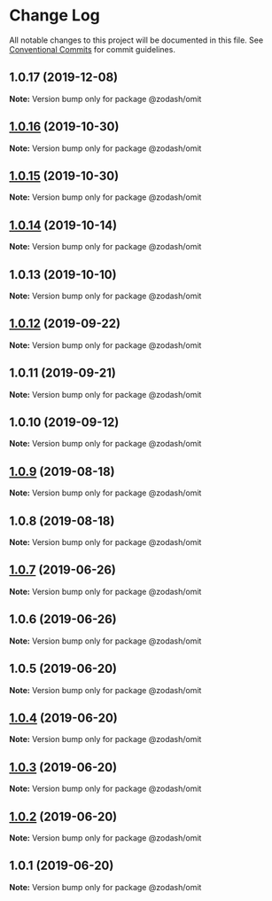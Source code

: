 # Change Log

All notable changes to this project will be documented in this file.
See [Conventional Commits](https://conventionalcommits.org) for commit guidelines.

## 1.0.17 (2019-12-08)

**Note:** Version bump only for package @zodash/omit





## [1.0.16](https://github.com/zcorky/zodash/compare/@zodash/omit@1.0.15...@zodash/omit@1.0.16) (2019-10-30)

**Note:** Version bump only for package @zodash/omit





## [1.0.15](https://github.com/zcorky/zodash/compare/@zodash/omit@1.0.14...@zodash/omit@1.0.15) (2019-10-30)

**Note:** Version bump only for package @zodash/omit





## [1.0.14](https://github.com/zcorky/zodash/compare/@zodash/omit@1.0.13...@zodash/omit@1.0.14) (2019-10-14)

**Note:** Version bump only for package @zodash/omit





## 1.0.13 (2019-10-10)

**Note:** Version bump only for package @zodash/omit





## [1.0.12](https://github.com/zcorky/zodash/compare/@zodash/omit@1.0.11...@zodash/omit@1.0.12) (2019-09-22)

**Note:** Version bump only for package @zodash/omit





## 1.0.11 (2019-09-21)

**Note:** Version bump only for package @zodash/omit





## 1.0.10 (2019-09-12)

**Note:** Version bump only for package @zodash/omit





## [1.0.9](https://github.com/zcorky/zodash/compare/@zodash/omit@1.0.8...@zodash/omit@1.0.9) (2019-08-18)

**Note:** Version bump only for package @zodash/omit





## 1.0.8 (2019-08-18)

**Note:** Version bump only for package @zodash/omit





## [1.0.7](https://github.com/zcorky/zodash/compare/@zodash/omit@1.0.6...@zodash/omit@1.0.7) (2019-06-26)

**Note:** Version bump only for package @zodash/omit





## 1.0.6 (2019-06-26)

**Note:** Version bump only for package @zodash/omit





## 1.0.5 (2019-06-20)

**Note:** Version bump only for package @zodash/omit





## [1.0.4](https://github.com/zcorky/zodash/compare/@zodash/omit@1.0.3...@zodash/omit@1.0.4) (2019-06-20)

**Note:** Version bump only for package @zodash/omit





## [1.0.3](https://github.com/zcorky/zodash/compare/@zodash/omit@1.0.2...@zodash/omit@1.0.3) (2019-06-20)

**Note:** Version bump only for package @zodash/omit





## [1.0.2](https://github.com/zcorky/zodash/compare/@zodash/omit@1.0.1...@zodash/omit@1.0.2) (2019-06-20)

**Note:** Version bump only for package @zodash/omit





## 1.0.1 (2019-06-20)

**Note:** Version bump only for package @zodash/omit
